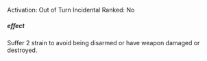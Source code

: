 Activation: Out of Turn Incidental
Ranked: No
##### effect
Suffer 2 strain to avoid being disarmed or
have weapon damaged or destroyed.